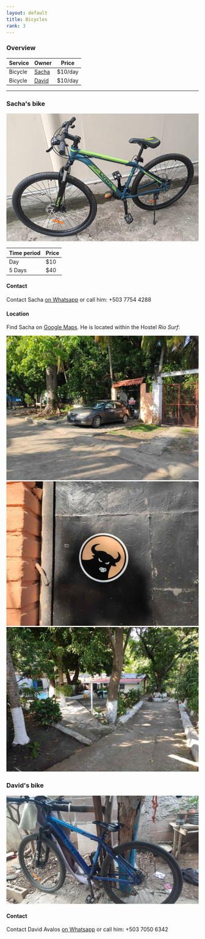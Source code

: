 ```yaml
---
layout: default
title: Bicycles
rank: 3
---
```


### Overview

| Service | Owner | Price |
| --- | --- | --- |
| Bicycle | [Sacha](#sachas-bike) | $10/day |
| Bicycle | [David](#davids-bike) | $10/day |

---

### Sacha's bike

![](assets/sacha/bike.png)

| Time period | Price |
| --- | --- |
| Day | $10 |
| 5 Days | $40 |

#### Contact
Contact Sacha [on Whatsapp](https://wa.me/+31615417038) or call him: +503 7754 4288

#### Location
Find Sacha on [Google Maps](https://maps.app.goo.gl/NyyhgNDhKvLxTzCv8).
He is located within the Hostel *Rio Surf*:

![](assets/naotoshi/RioSurfLocation1Small.jpg)
![](assets/naotoshi/RioSurfLocation2Small.jpg)
![](assets/naotoshi/RioSurfLocation3Small.jpg)

### David's bike

![](assets/david_avalos/bike.png)

#### Contact
Contact David Avalos [on Whatsapp](https://wa.me/+50370506342) or call him: +503 7050 6342
